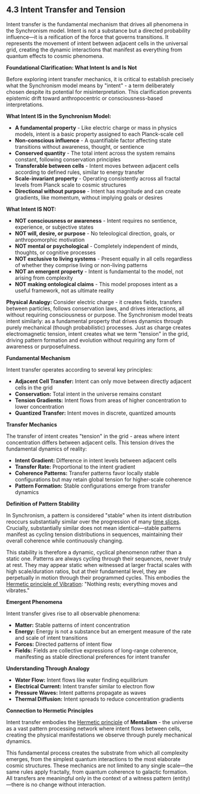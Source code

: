 ## 4.3 Intent Transfer and Tension

 Intent transfer is the fundamental mechanism that drives all phenomena in the Synchronism model. Intent is not a substance but a directed probability influence—it is a reification of the force that governs transitions. It represents the movement of intent between adjacent cells in the universal grid, creating the dynamic interactions that manifest as everything from quantum effects to cosmic phenomena.

**Foundational Clarification: What Intent Is and Is Not**

Before exploring intent transfer mechanics, it is critical to establish precisely what the Synchronism model means by "intent" - a term deliberately chosen despite its potential for misinterpretation. This clarification prevents epistemic drift toward anthropocentric or consciousness-based interpretations.

**What Intent IS in the Synchronism Model:**
- **A fundamental property** - Like electric charge or mass in physics models, intent is a basic property assigned to each Planck-scale cell
- **Non-conscious influence** - A quantifiable factor affecting state transitions without awareness, thought, or sentience
- **Conserved quantity** - The total intent across the system remains constant, following conservation principles
- **Transferable between cells** - Intent moves between adjacent cells according to defined rules, similar to energy transfer
- **Scale-invariant property** - Operating consistently across all fractal levels from Planck scale to cosmic structures
- **Directional without purpose** - Intent has magnitude and can create gradients, like momentum, without implying goals or desires

**What Intent IS NOT:**
- **NOT consciousness or awareness** - Intent requires no sentience, experience, or subjective states
- **NOT will, desire, or purpose** - No teleological direction, goals, or anthropomorphic motivation
- **NOT mental or psychological** - Completely independent of minds, thoughts, or cognitive processes
- **NOT exclusive to living systems** - Present equally in all cells regardless of whether they comprise living or non-living patterns
- **NOT an emergent property** - Intent is fundamental to the model, not arising from complexity
- **NOT making ontological claims** - This model proposes intent as a useful framework, not as ultimate reality

**Physical Analogy:** Consider electric charge - it creates fields, transfers between particles, follows conservation laws, and drives interactions, all without requiring consciousness or purpose. The Synchronism model treats intent similarly: as a fundamental property that drives dynamics through purely mechanical (though probabilistic) processes. Just as charge creates electromagnetic tension, intent creates what we term "tension" in the grid, driving pattern formation and evolution without requiring any form of awareness or purposefulness.

**Fundamental Mechanism**

 Intent transfer operates according to several key principles:

 - **Adjacent Cell Transfer:** Intent can only move between directly adjacent cells in the grid
- **Conservation:** Total intent in the universe remains constant
- **Tension Gradients:** Intent flows from areas of higher concentration to lower concentration
- **Quantized Transfer:** Intent moves in discrete, quantized amounts

**Transfer Mechanics**

 The transfer of intent creates "tension" in the grid - areas where intent concentration differs between adjacent cells. This tension drives the fundamental dynamics of reality:

 - **Intent Gradient:** Difference in intent levels between adjacent cells
- **Transfer Rate:** Proportional to the intent gradient
- **Coherence Patterns:** Transfer patterns favor locally stable configurations but may retain global tension for higher-scale coherence
- **Pattern Formation:** Stable configurations emerge from transfer dynamics

**Definition of Pattern Stability**

 In Synchronism, a pattern is considered "stable" when its intent distribution reoccurs substantially similar over the progression of many [time slices](#time-slices). Crucially, substantially similar does not mean identical—stable patterns manifest as cycling tension distributions in sequences, maintaining their overall coherence while continuously changing.

 This stability is therefore a dynamic, cyclical phenomenon rather than a static one. Patterns are always cycling through their sequences, never truly at rest. They may appear static when witnessed at larger fractal scales with high scale/duration ratios, but at their fundamental level, they are perpetually in motion through their programmed cycles. This embodies the [Hermetic principle of Vibration](#hermetic-principles): "Nothing rests; everything moves and vibrates."

**Emergent Phenomena**

 Intent transfer gives rise to all observable phenomena:

 - **Matter:** Stable patterns of intent concentration
- **Energy:** Energy is not a substance but an emergent measure of the rate and scale of intent transitions
- **Forces:** Directed patterns of intent flow
- **Fields:** Fields are collective expressions of long-range coherence, manifesting as stable directional preferences for intent transfer

**Understanding Through Analogy**

 - **Water Flow:** Intent flows like water finding equilibrium
- **Electrical Current:** Intent transfer similar to electron flow
- **Pressure Waves:** Intent patterns propagate as waves
- **Thermal Diffusion:** Intent spreads to reduce concentration gradients

**Connection to Hermetic Principles**

 Intent transfer embodies the [Hermetic principle](#hermetic-principles) of **Mentalism** - the universe as a vast pattern processing network where intent flows between cells, creating the physical manifestations we observe through purely mechanical dynamics.

 This fundamental process creates the substrate from which all complexity emerges, from the simplest quantum interactions to the most elaborate cosmic structures. These mechanics are not limited to any single scale—the same rules apply fractally, from quantum coherence to galactic formation. All transfers are meaningful only in the context of a witness pattern (entity)—there is no change without interaction.
